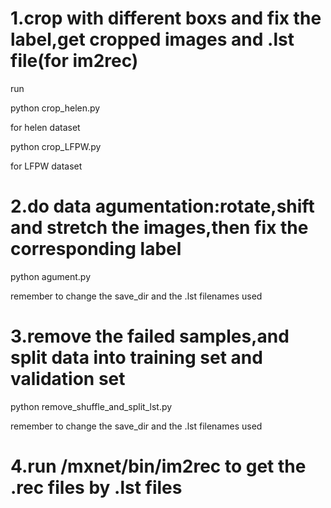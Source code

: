 # 1.crop with different boxs and fix the label,get cropped images and .lst file(for im2rec)
run

python crop_helen.py

for helen dataset

python crop_LFPW.py

for LFPW dataset

# 2.do data agumentation:rotate,shift and stretch the images,then fix the corresponding label

python agument.py

remember to change the save_dir and the .lst filenames used

# 3.remove the failed samples,and split data into training set and validation set

python remove_shuffle_and_split_lst.py

remember to change the save_dir and the .lst filenames used

# 4.run /mxnet/bin/im2rec to get the .rec files by .lst files

